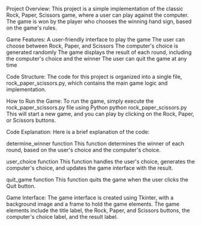 Project Overview:
This project is a simple implementation of the classic Rock, Paper, Scissors game, where a user can play against the computer. The game is won by the player who chooses the winning hand sign, based on the game's rules.

Game Features:
A user-friendly interface to play the game
The user can choose between Rock, Paper, and Scissors
The computer's choice is generated randomly
The game displays the result of each round, including the computer's choice and the winner
The user can quit the game at any time

Code Structure:
The code for this project is organized into a single file, rock_paper_scissors.py, which contains the main game logic and implementation.

How to Run the Game:
To run the game, simply execute the rock_paper_scissors.py file using Python
python rock_paper_scissors.py
This will start a new game, and you can play by clicking on the Rock, Paper, or Scissors buttons.

Code Explanation:
Here is a brief explanation of the code:

determine_winner function
This function determines the winner of each round, based on the user's choice and the computer's choice.

user_choice function
This function handles the user's choice, generates the computer's choice, and updates the game interface with the result.

quit_game function
This function quits the game when the user clicks the Quit button.

Game Interface:
The game interface is created using Tkinter, with a background image and a frame to hold the game elements. The game elements include the title label, the Rock, Paper, and Scissors buttons, the computer's choice label, and the result label.
